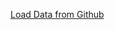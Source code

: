 [Load Data from Github](https://colab.research.google.com/drive/1_MEUq-f8gr_NaMYwFKHEJ77o595PKE1q?usp=sharing)
